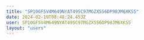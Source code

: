 ```yaml
---
title: "SP10GF5V4M649NYAT49SC97MGZX556DP98JM6XKS5"
date: 2024-02-19T08:48:24.453Z
user: SP10GF5V4M649NYAT49SC97MGZX556DP98JM6XKS5
layout: "users"
---
```

    